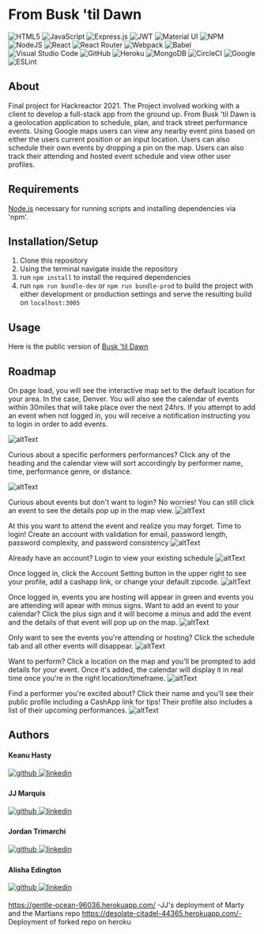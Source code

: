 # From Busk 'til Dawn

![HTML5](https://img.shields.io/badge/html5-%23E34F26.svg?style=for-the-badge&logo=html5&logoColor=white) ![JavaScript](https://img.shields.io/badge/javascript-%23323330.svg?style=for-the-badge&logo=javascript&logoColor=%23F7DF1E) ![Express.js](https://img.shields.io/badge/express.js-%23404d59.svg?style=for-the-badge&logo=express&logoColor=%2361DAFB) ![JWT](https://img.shields.io/badge/JWT-black?style=for-the-badge&logo=JSON%20web%20tokens) ![Material UI](https://img.shields.io/badge/materialui-%230081CB.svg?style=for-the-badge&logo=material-ui&logoColor=white) ![NPM](https://img.shields.io/badge/NPM-%23000000.svg?style=for-the-badge&logo=npm&logoColor=white) ![NodeJS](https://img.shields.io/badge/node.js-6DA55F?style=for-the-badge&logo=node.js&logoColor=white) ![React](https://img.shields.io/badge/react-%2320232a.svg?style=for-the-badge&logo=react&logoColor=%2361DAFB) ![React Router](https://img.shields.io/badge/React_Router-CA4245?style=for-the-badge&logo=react-router&logoColor=white) ![Webpack](https://img.shields.io/badge/webpack-%238DD6F9.svg?style=for-the-badge&logo=webpack&logoColor=black) ![Babel](https://img.shields.io/badge/Babel-F9DC3e?style=for-the-badge&logo=babel&logoColor=black) ![Visual Studio Code](https://img.shields.io/badge/Visual%20Studio%20Code-0078d7.svg?style=for-the-badge&logo=visual-studio-code&logoColor=white) ![GitHub](https://img.shields.io/badge/github-%23121011.svg?style=for-the-badge&logo=github&logoColor=white) ![Heroku](https://img.shields.io/badge/heroku-%23430098.svg?style=for-the-badge&logo=heroku&logoColor=white) ![MongoDB](https://img.shields.io/badge/MongoDB-%234ea94b.svg?style=for-the-badge&logo=mongodb&logoColor=white) ![CircleCI](https://img.shields.io/badge/CIRCLECI-%23161616.svg?style=for-the-badge&logo=circleci&logoColor=white) ![Google](https://img.shields.io/badge/google-4285F4?style=for-the-badge&logo=google&logoColor=white) ![ESLint](https://img.shields.io/badge/ESLint-4B3263?style=for-the-badge&logo=eslint&logoColor=white)

## About

Final project for Hackreactor 2021. The Project involved working with a client to develop a full-stack app from the ground up. From Busk 'til Dawn is a geolocation application to schedule, plan, and track street performance events. Using Google maps users can view any nearby event pins based on either the users current position or an input location. Users can also schedule their own events by dropping a pin on the map. Users can also track their attending and hosted event schedule and view other user profiles.

## Requirements

[Node.js](https://nodejs.org) necessary for running scripts and installing dependencies via 'npm'.

## Installation/Setup

1. Clone this repository
2. Using the terminal navigate inside the repository
3. run `npm install` to install the required dependencies
4. run `npm run bundle-dev` or `npm run bundle-prod` to build the project with either development or production settings and serve the resulting build on `localhost:3005`

## Usage
Here is the public version of [Busk 'til Dawn](https://gentle-ocean-96036.herokuapp.com/)

## Roadmap
On page load, you will see the interactive map set to the default location for your area. In the case, Denver. You will also see the calendar of events within 30miles that will take place over the next 24hrs. If you attempt to add an event when not logged in, you will receive a notification instructing you to login in order to add events.

![altText](./readme-images/1.png)

Curious about a specific performers performances? Click any of the heading and the calendar view will sort accordingly by performer name, time, performance genre, or distance.

![altText](./readme-images/2.png)

Curious about events but don't want to login? No worries! You can still click an event to see the details pop up in the map view.
![altText](./readme-images/3.png)

At this you want to attend the event and realize you may forget. Time to login! Create an account with validation for email, password length, password complexity, and password consistency
![altText](./readme-images/9.png)

Already have an account? Login to view your existing schedule
![altText](./readme-images/4.png)

Once logged in, click the Account Setting button in the upper right to see your profile, add a cashapp link, or change your default zipcode.
![altText](./readme-images/5.png)

Once logged in, events you are hosting will appear in green and events you are attending will apear with minus signs. Want to add an event to your calendar? Click the plus sign and it will become a minus and add the event and the details of that event will pop up on the map.
![altText](./readme-images/6.png)

Only want to see the events you're attending or hosting? Click the schedule tab and all other events will disappear.
![altText](./readme-images/7.png)

Want to perform? Click a location on the map and you'll be prompted to add details for your event. Once it's added, the calendar will display it in real time once you're in the right location/timeframe.
![altText](./readme-images/10.png)

Find a performer you're excited about? Click their name and you'll see their public profile including a CashApp link for tips! Their profile also includes a list of their upcoming performances.
![altText](./readme-images/8.png)









## Authors

#### Keanu Hasty
<a href="https://github.com/hastyk52" target="_blank">
<img src=https://img.shields.io/badge/github-%23121011.svg?style=for-the-badge&logo=github&logoColor=white alt=github style="margin-bottom: 5px;" />
</a>
<a href="https://www.linkedin.com/in/keanu-hasty/" target="_blank">
<img src=https://img.shields.io/badge/linkedin-%231E77B5.svg?&style=for-the-badge&logo=linkedin&logoColor=white alt=linkedin style="margin-bottom: 5px;" />
</a>

#### JJ Marquis
<a href="https://github.com/JJMrqs" target="_blank">
<img src=https://img.shields.io/badge/github-%23121011.svg?style=for-the-badge&logo=github&logoColor=white alt=github style="margin-bottom: 5px;" />
</a>
<a href="https://www.linkedin.com/in/jj-marquis/" target="_blank">
<img src=https://img.shields.io/badge/linkedin-%231E77B5.svg?&style=for-the-badge&logo=linkedin&logoColor=white alt=linkedin style="margin-bottom: 5px;" />
</a>

#### Jordan Trimarchi
<a href="https://github.com/Jordan-Trimarchi" target="_blank">
<img src=https://img.shields.io/badge/github-%23121011.svg?style=for-the-badge&logo=github&logoColor=white alt=github style="margin-bottom: 5px;" />
</a>
<a href="https://www.linkedin.com/in/jordan-trimarchi/" target="_blank">
<img src=https://img.shields.io/badge/linkedin-%231E77B5.svg?&style=for-the-badge&logo=linkedin&logoColor=white alt=linkedin style="margin-bottom: 5px;" />
</a>

#### Alisha Edington
<a href="https://github.com/alishaedington" target="_blank">
<img src=https://img.shields.io/badge/github-%23121011.svg?style=for-the-badge&logo=github&logoColor=white alt=github style="margin-bottom: 5px;" />
</a>
<a href="https://www.linkedin.com/in/alisha-edington/" target="_blank">
<img src=https://img.shields.io/badge/linkedin-%231E77B5.svg?&style=for-the-badge&logo=linkedin&logoColor=white alt=linkedin style="margin-bottom: 5px;" />
</a>

https://gentle-ocean-96036.herokuapp.com/ -JJ's deployment of Marty and the Martians repo
https://desolate-citadel-44365.herokuapp.com/- Deployment of forked repo on heroku
